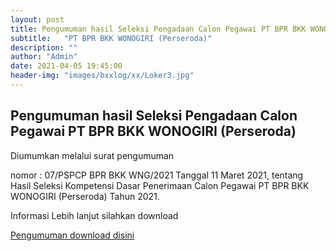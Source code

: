 ```yaml
---
layout: post
title: Pengumuman hasil Seleksi Pengadaan Calon Pegawai PT BPR BKK WONOGIRI (Perseroda) Tahun 2021
subtitle:   "PT BPR BKK WONOGIRI (Perseroda)"
description: ""
author: "Admin"
date: 2021-04-05 19:45:00
header-img: "images/bxxlog/xx/Loker3.jpg"
---
```



## Pengumuman hasil Seleksi Pengadaan Calon Pegawai PT BPR BKK WONOGIRI (Perseroda)



Diumumkan melalui surat pengumuman
														
nomor : 07/PSPCP BPR BKK WNG/2021 Tanggal 11 Maret 2021, 
tentang Hasil Seleksi  Kompetensi Dasar Penerimaan Calon Pegawai PT BPR BKK WONOGIRI (Perseroda) Tahun 2021.

Informasi Lebih lanjut silahkan download


[Pengumuman download disini](/rekrutmen/Pengumuman/PENGUMUMAN_SKD_2021_FIX.pdf)





